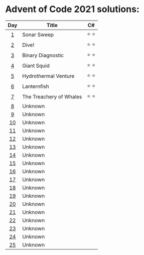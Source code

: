 # Advent of Code 2021 solutions:

| Day                                        | Title                   | C#            |
|:------------------------------------------:| ----------------------- |:-------------:|
|  [1](https://adventofcode.com/2021/day/1)  | Sonar Sweep             | :star: :star: |
|  [2](https://adventofcode.com/2021/day/2)  | Dive!                   | :star: :star: |
|  [3](https://adventofcode.com/2021/day/3)  | Binary Diagnostic       | :star: :star: |
|  [4](https://adventofcode.com/2021/day/4)  | Giant Squid             | :star: :star: |
|  [5](https://adventofcode.com/2021/day/5)  | Hydrothermal Venture    | :star: :star: |
|  [6](https://adventofcode.com/2021/day/6)  | Lanternfish             | :star: :star: |
|  [7](https://adventofcode.com/2021/day/7)  | The Treachery of Whales | :star: :star: |
|  [8](https://adventofcode.com/2021/day/8)  | Unknown                 |               |
|  [9](https://adventofcode.com/2021/day/9)  | Unknown                 |               |
| [10](https://adventofcode.com/2021/day/10) | Unknown                 |               |
| [11](https://adventofcode.com/2021/day/11) | Unknown                 |               |
| [12](https://adventofcode.com/2021/day/12) | Unknown                 |               |
| [13](https://adventofcode.com/2021/day/13) | Unknown                 |               |
| [14](https://adventofcode.com/2021/day/14) | Unknown                 |               |
| [15](https://adventofcode.com/2021/day/15) | Unknown                 |               |
| [16](https://adventofcode.com/2021/day/16) | Unknown                 |               |
| [17](https://adventofcode.com/2021/day/17) | Unknown                 |               |
| [18](https://adventofcode.com/2021/day/18) | Unknown                 |               |
| [19](https://adventofcode.com/2021/day/19) | Unknown                 |               |
| [20](https://adventofcode.com/2021/day/20) | Unknown                 |               |
| [21](https://adventofcode.com/2021/day/21) | Unknown                 |               |
| [22](https://adventofcode.com/2021/day/22) | Unknown                 |               |
| [23](https://adventofcode.com/2021/day/23) | Unknown                 |               |
| [24](https://adventofcode.com/2021/day/24) | Unknown                 |               |
| [25](https://adventofcode.com/2021/day/25) | Unknown                 |               |

